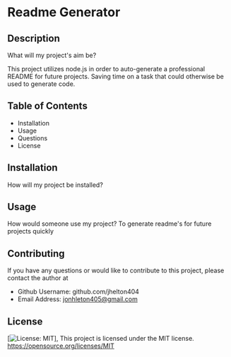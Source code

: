# Readme Generator

  ## Description
  What will my project's aim be?

  This project utilizes node.js in order to auto-generate a professional README for future projects. Saving time on a task that could otherwise be used to generate code.

  ## Table of Contents

  * Installation
  * Usage
  * Questions
  * License

  ## Installation
  How will my project be installed?
  

  ## Usage
  How would someone use my project?
  To generate readme's for future projects quickly

  ## Contributing
  If you have any questions or would like to contribute to this project, please contact the author at

  * Github Username: github.com/jhelton404
  * Email Address: jonhleton405@gmail.com

## License 
  [![License: MIT](https://img.shields.io/badge/License-MIT-yellow.svg)], 
  This project is licensed under the MIT license.
https://opensource.org/licenses/MIT
